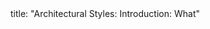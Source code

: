 <frontmatter>
title: "Architectural Styles: Introduction: What"
</frontmatter>

<include src="unit-inPage-asFlat.md" boilerplate />